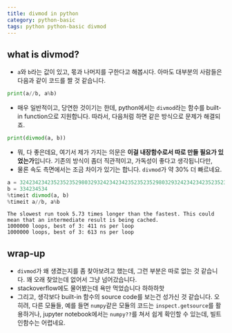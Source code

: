 ```yaml
---
title: divmod in python
category: python-basic
tags: python python-basic divmod
---
```


## what is divmod? 

- `a`와 `b`라는 값이 있고, 몫과 나머지를 구한다고 해봅시다. 아마도 대부분의 사람들은 다음과 같이 코드를 짤 것 같습니다. 

```python
print(a//b, a%b)
```

- 매우 일반적이고, 당연한 것이기는 한데, python에서는 `divmod`라는 함수를 built-in function으로 지원합니다. 따라서, 다음처럼 하면 같은 방식으로 문제가 해결되죠. 

```python
print(divmod(a, b))
```

- 뭐, 다 좋은데요, 여기서 제가 가지는 의문은 **이걸 내장함수로서 따로 만들 필요가 있었는가**입니다. 기존의 방식이 좀더 직관적이고, 가독성이 좋다고 생각됩니다만, 
- 물론 속도 측면에서는 조금 차이가 있기는 합니다. `divmod`가 약 30% 더 빠르네요. 

```python
a = 32423423423523523529803293242342342352352352980329324234234235235235298032932423423423523523529803293242342342352352352980329
b = 334234534
%timeit divmod(a, b)
%timeit a//b, a%b
```

```plaintext
The slowest run took 5.73 times longer than the fastest. This could mean that an intermediate result is being cached.
1000000 loops, best of 3: 411 ns per loop
1000000 loops, best of 3: 613 ns per loop
```

## wrap-up

- `divmod`가 왜 생겼는지를 좀 찾아보려고 했는데, 그런 부분은 따로 없는 것 같습니다. 꽤 오래 찾았는데 없어서 그냥 넘어갔습니다. 
- stackoverflow에도 물어봤는데 욕만 먹었습니다 하하하핫
- 그리고, 생각보다 built-in 함수의 source code를 보는건 성가신 것 같습니다. 오히려, 다른 모듈들, 예를 들면 `numpy`같은 모듈의 코드는 `inspect.getsource`를 활용하거나, jupyter notebook에서는 `numpy??`를 쳐서 쉽게 확인할 수 있는데, 빌트인함수는 어렵네요.
